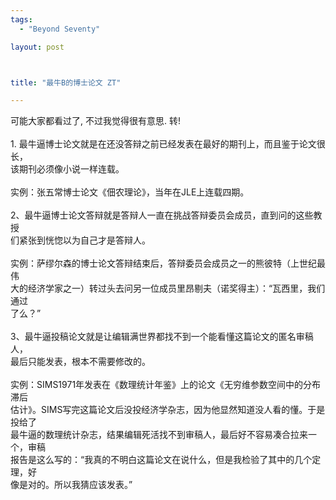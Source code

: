 ```yaml
--- 
tags: 
  - "Beyond Seventy"

layout: post



title: "最牛B的博士论文 ZT"

---
```

<div id="msgcns!5F971C000415D85F!621" class="bvMsg">
<div>可能大家都看过了, 不过我觉得很有意思. 转!</div>
<div> </div>
<div>1. 最牛逼博士论文就是在还没答辩之前已经发表在最好的期刊上，而且鉴于论文很长，<br>该期刊必须像小说一样连载。<br><br>实例：张五常博士论文《佃农理论》，当年在JLE上连载四期。<br><br>2、最牛逼博士论文答辩就是答辩人一直在挑战答辩委员会成员，直到问的这些教授<br>们紧张到恍惚以为自己才是答辩人。<br><br>实例：萨缪尔森的博士论文答辩结束后，答辩委员会成员之一的熊彼特（上世纪最伟<br>大的经济学家之一）转过头去问另一位成员里昂剔夫（诺奖得主）：“瓦西里，我们通过<br>了么？”<br><br>3、最牛逼投稿论文就是让编辑满世界都找不到一个能看懂这篇论文的匿名审稿人，<br>最后只能发表，根本不需要修改的。<br><br>实例：SIMS1971年发表在《数理统计年鉴》上的论文《无穷维参数空间中的分布滞后<br>估计》。SIMS写完这篇论文后没投经济学杂志，因为他显然知道没人看的懂。于是投给了<br>最牛逼的数理统计杂志，结果编辑死活找不到审稿人，最后好不容易凑合拉来一个，审稿<br>报告是这么写的：“我真的不明白这篇论文在说什么，但是我检验了其中的几个定理，好<br>像是对的。所以我猜应该发表。”</div>
</div>
